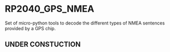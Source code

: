 # RP2040_GPS_NMEA
Set of micro-python tools to decode the different types of NMEA sentences provided by a GPS chip.

## UNDER CONSTUCTION

